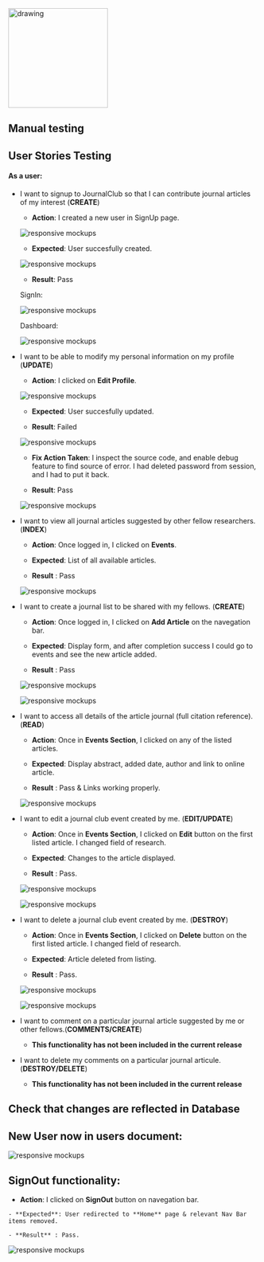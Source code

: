 


<img src="../static/assets/img/logo_2.png" alt="drawing" width="200"/>

## Manual testing

## User Stories Testing

#### As a user:

- I want to signup to JournalClub so that I can contribute journal articles of my interest (**CREATE**)
    
    - **Action**: I created a new user in SignUp page.

     ![responsive mockups](../static/assets/US_testing/us1.png)

    - **Expected**: User succesfully created.

     ![responsive mockups](../static/assets/US_testing/us2.png)

    - **Result**: Pass

     SignIn:

     ![responsive mockups](../static/assets/US_testing/us3.png)

     Dashboard:

     ![responsive mockups](../static/assets/US_testing/us4.png)

- I want to be able to modify my personal information on my profile (**UPDATE**)

    - **Action**: I clicked on **Edit Profile**.

     ![responsive mockups](../static/assets/US_testing/us5.png)

    - **Expected**: User succesfully updated.

    - **Result**: Failed

     ![responsive mockups](../static/assets/US_testing/us6.png)

    - **Fix Action Taken**: I inspect the source code, and enable debug feature
      to find source of error. I had deleted password from session, and I had to 
      put it back.

    - **Result**: Pass

     ![responsive mockups](../static/assets/US_testing/us7.png)
       

- I want to view all journal articles suggested by other fellow researchers.
(**INDEX**)

    - **Action**: Once logged in, I clicked on **Events**.

    - **Expected**: List of all available articles.

    - **Result** : Pass

     ![responsive mockups](../static/assets/US_testing/us8.png)



- I want to create a journal list to be shared with my fellows. (**CREATE**)

    - **Action**: Once logged in, I clicked on **Add Article** on the navegation bar.

    - **Expected**: Display form, and after completion success 
      I could go to events and see the new article added.

    - **Result** : Pass

     ![responsive mockups](../static/assets/US_testing/us9.png) 

     ![responsive mockups](../static/assets/US_testing/us10.png) 

- I want to access all details of the article journal (full citation reference).
(**READ**)

    - **Action**: Once in **Events Section**, I clicked on any of the listed articles.

    - **Expected**: Display abstract, added date, author and link to online article.

    - **Result** : Pass & Links working properly.

     ![responsive mockups](../static/assets/US_testing/us11.png) 

- I want to edit a journal club event created by me. (**EDIT/UPDATE**)

    - **Action**: Once in **Events Section**, I clicked on **Edit** button on 
       the first listed article. I changed field of research.

    - **Expected**: Changes to the article displayed.

    - **Result** : Pass.


    ![responsive mockups](../static/assets/US_testing/us13.png) 

    ![responsive mockups](../static/assets/US_testing/us12.png) 



- I want to delete a journal club event created by me. (**DESTROY**)
 
    - **Action**: Once in **Events Section**, I clicked on **Delete** button on 
       the first listed article. I changed field of research.

    - **Expected**: Article deleted from listing.

    - **Result** : Pass.

    ![responsive mockups](../static/assets/US_testing/us14.png) 

    ![responsive mockups](../static/assets/US_testing/us15.png) 


- I want to comment on a particular journal article suggested by me or
other fellows.(**COMMENTS/CREATE**)

    - **This functionality has not been included in the current release**

- I want to delete my comments on a particular journal articule.
(**DESTROY/DELETE**)

    -  **This functionality has not been included in the current release**

## Check that changes are reflected in Database

## New User now in **users** document:

![responsive mockups](../static/assets/US_testing/us16.png) 

## SignOut functionality:

   - **Action**:  I clicked on **SignOut** button on 
       navegation bar. 

    - **Expected**: User redirected to **Home** page & relevant Nav Bar items removed.

    - **Result** : Pass.

![responsive mockups](../static/assets/US_testing/us17.png) 


